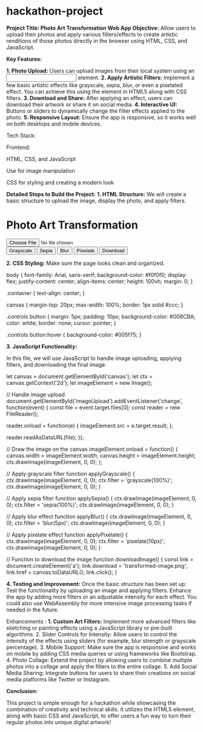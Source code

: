 # hackathon-project
**Project Title: Photo Art Transformation Web App
Objective:**
Allow users to upload their photos and apply various filters/effects to create artistic renditions of those photos directly in the browser using HTML, CSS, and JavaScript.

**Key Features:**

**1. Photo Upload:**
Users can upload images from their local system using an <input> element.
**2. Apply Artistic Filters:**
Implement a few basic artistic effects like grayscale, sepia, blur, or even a pixelated effect.
You can achieve this using the <canvas> element in HTML5 along with CSS filters.
**3. Download and Share:**
After applying an effect, users can download their artwork or share it on social media.
**4. Interactive UI:**
Buttons or sliders to dynamically change the filter effects applied to the photo.
**5. Responsive Layout:**
Ensure the app is responsive, so it works well on both desktops and mobile devices.

Tech Stack:

Frontend:

HTML, CSS, and JavaScript

Use <canvas> for image manipulation

CSS for styling and creating a modern look

**Detailed Steps to Build the Project:**
**1. HTML Structure:**
We will create a basic structure to upload the image, display the photo, and apply filters.

<!DOCTYPE html>
<html lang="en">
<head>
  <meta charset="UTF-8">
  <meta name="viewport" content="width=device-width, initial-scale=1.0">
  <title>Photo Art Transformation</title>
  <link rel="stylesheet" href="styles.css">
</head>
<body>
  <div class="container">
    <h1>Photo Art Transformation</h1>
    <input type="file" id="imageUpload" accept="image/*" />
    <canvas id="canvas"></canvas>
    <div class="controls">
      <button onclick="applyGrayscale()">Grayscale</button>
      <button onclick="applySepia()">Sepia</button>
      <button onclick="applyBlur()">Blur</button>
      <button onclick="applyPixelate()">Pixelate</button>
      <button onclick="downloadImage()">Download</button>
    </div>
  </div>

  <script src="script.js"></script>
</body>
</html>


**2. CSS Styling:**
Make sure the page looks clean and organized.

body {
  font-family: Arial, sans-serif;
  background-color: #f0f0f0;
  display: flex;
  justify-content: center;
  align-items: center;
  height: 100vh;
  margin: 0;
}

.container {
  text-align: center;
}

canvas {
  margin-top: 20px;
  max-width: 100%;
  border: 1px solid #ccc;
}

.controls button {
  margin: 5px;
  padding: 10px;
  background-color: #008CBA;
  color: white;
  border: none;
  cursor: pointer;
}

.controls button:hover {
  background-color: #005f75;
}

**3. JavaScript Functionality:**

In this file, we will use JavaScript to handle image uploading, applying filters, and downloading the final image.

let canvas = document.getElementById('canvas');
let ctx = canvas.getContext('2d');
let imageElement = new Image();

// Handle image upload
document.getElementById('imageUpload').addEventListener('change', function(event) {
  const file = event.target.files[0];
  const reader = new FileReader();
  
  reader.onload = function(e) {
    imageElement.src = e.target.result;
  };

  reader.readAsDataURL(file);
});

// Draw the image on the canvas
imageElement.onload = function() {
  canvas.width = imageElement.width;
  canvas.height = imageElement.height;
  ctx.drawImage(imageElement, 0, 0);
};

// Apply grayscale filter
function applyGrayscale() {
  ctx.drawImage(imageElement, 0, 0);
  ctx.filter = 'grayscale(100%)';
  ctx.drawImage(imageElement, 0, 0);
}

// Apply sepia filter
function applySepia() {
  ctx.drawImage(imageElement, 0, 0);
  ctx.filter = 'sepia(100%)';
  ctx.drawImage(imageElement, 0, 0);
}

// Apply blur effect
function applyBlur() {
  ctx.drawImage(imageElement, 0, 0);
  ctx.filter = 'blur(5px)';
  ctx.drawImage(imageElement, 0, 0);
}

// Apply pixelate effect
function applyPixelate() {
  ctx.drawImage(imageElement, 0, 0);
  ctx.filter = 'pixelate(10px)';
  ctx.drawImage(imageElement, 0, 0);
}

// Function to download the image
function downloadImage() {
  const link = document.createElement('a');
  link.download = 'transformed-image.png';
  link.href = canvas.toDataURL();
  link.click();
}

**4. Testing and Improvement:**
Once the basic structure has been set up:
Test the functionality by uploading an image and applying filters.
Enhance the app by adding more filters or an adjustable intensity for each effect.
You could also use WebAssembly for more intensive image processing tasks if needed in the future.

Enhancements :
**1. Custom Art Filters:**
Implement more advanced filters like sketching or painting effects using a JavaScript library or pre-built algorithms.
2. Slider Controls for Intensity:
Allow users to control the intensity of the effects using sliders (for example, blur strength or grayscale percentage).
3. Mobile Support:
Make sure the app is responsive and works on mobile by adding CSS media queries or using frameworks like Bootstrap.
4. Photo Collage:
Extend the project by allowing users to combine multiple photos into a collage and apply the filters to the entire collage.
5. Add Social Media Sharing:
Integrate buttons for users to share their creations on social media platforms like Twitter or Instagram.

**Conclusion:**

This project is simple enough for a hackathon while showcasing the combination of creativity and technical skills. It utilizes the HTML5 <canvas> element, along with basic CSS and JavaScript, to offer users a fun way to turn their regular photos into unique digital artwork!
